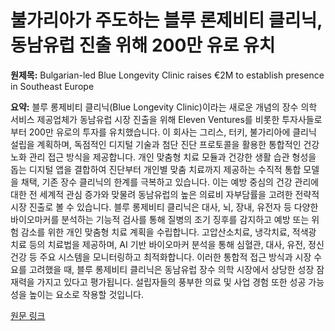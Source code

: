# 불가리아가 주도하는 블루 론제비티 클리닉, 동남유럽 진출 위해 200만 유로 유치

**원제목:** Bulgarian-led Blue Longevity Clinic raises €2M to establish presence in Southeast Europe

**요약:** 블루 롱제비티 클리닉(Blue Longevity Clinic)이라는 새로운 개념의 장수 의학 서비스 제공업체가 동남유럽 시장 진출을 위해 Eleven Ventures를 비롯한 투자사들로부터 200만 유로의 투자를 유치했습니다.  이 회사는 그리스, 터키, 불가리아에 클리닉 설립을 계획하며, 독점적인 디지털 기술과 첨단 진단 프로토콜을 활용한 통합적인 건강 노화 관리 접근 방식을 제공합니다.  개인 맞춤형 치료 모듈과 건강한 생활 습관 형성을 돕는 디지털 앱을 결합하여 진단부터 개인별 맞춤 치료까지 제공하는 수직적 통합 모델을 채택, 기존 장수 클리닉의 한계를 극복하고 있습니다.  이는 예방 중심의 건강 관리에 대한 전 세계적 관심 증가와 맞물려 동남유럽의 높은 의료비 자부담률을 고려한 전략적 시장 진출로 볼 수 있습니다.  블루 롱제비티 클리닉은 대사, 뇌, 장내, 유전자 등 다양한 바이오마커를 분석하는 기능적 검사를 통해 질병의 조기 징후를 감지하고 예방 또는 위험 감소를 위한 개인 맞춤형 치료 계획을 수립합니다.  고압산소치료, 냉각치료, 적색광 치료 등의 치료법을 제공하며, AI 기반 바이오마커 분석을 통해 심혈관, 대사, 유전, 정신 건강 등 주요 시스템을 모니터링하고 최적화합니다.  이러한 통합적 접근 방식과 시장 수요를 고려했을 때, 블루 롱제비티 클리닉은 동남유럽 장수 의학 시장에서 상당한 성장 잠재력을 가지고 있다고 평가됩니다.  설립자들의 풍부한 의료 및 사업 경험 또한 성공 가능성을 높이는 요소로 작용할 것입니다.

[원문 링크](https://www.trendingtopics.eu/bulgarian-led-blue-longevity-clinic-raises-e2m-to-establish-presence-in-southeast-europe/)
